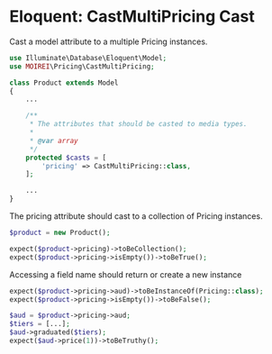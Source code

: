 # Eloquent: CastMultiPricing Cast

Cast a model attribute to a multiple Pricing instances.

```php
use Illuminate\Database\Eloquent\Model;
use MOIREI\Pricing\CastMultiPricing;

class Product extends Model
{
    ...

    /**
     * The attributes that should be casted to media types.
     *
     * @var array
     */
    protected $casts = [
        'pricing' => CastMultiPricing::class,
    ];

    ...
}
```

The pricing attribute should cast to a collection of Pricing instances.
```php
$product = new Product();

expect($product->pricing)->toBeCollection();
expect($product->pricing->isEmpty())->toBeTrue();
```

Accessing a field name should return or create a new instance
```php
expect($product->pricing->aud)->toBeInstanceOf(Pricing::class);
expect($product->pricing->isEmpty())->toBeFalse();

$aud = $product->pricing->aud;
$tiers = [...];
$aud->graduated($tiers);
expect($aud->price(1))->toBeTruthy();
```
